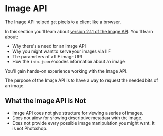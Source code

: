 # Image API

The Image API helped get pixels to a client like a browser.

In this section you'll learn about [version 2.1.1 of the Image API](http://iiif.io/api/image/2.1/). You'll learn about:

- Why there's a need for an image API
- Why you might want to serve your images via IIIF
- The parameters of a IIIF image URL
- How the `info.json` encodes information about an image

You'll gain hands-on experience working with the Image API.

<!-- #todo:700 What other learning objectives? -->

The purpose of the Image API is to have a way to request the needed bits of an image.

## What the Image API is Not
- Image API does not give structure for viewing a series of images.
- Does not allow for showing descriptive metadata with the image.
- Does not provide every possible image manipulation you might want. It is not Photoshop.
<!-- #todo:120 Any other things we might want to say about what the Image API is not? -->
